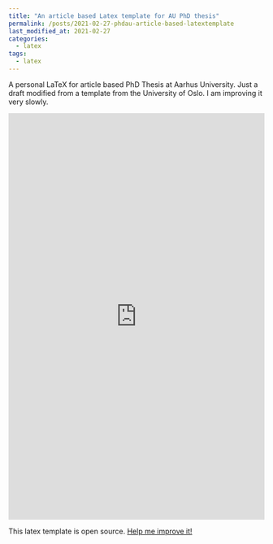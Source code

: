 ```yaml
---
title: "An article based Latex template for AU PhD thesis"
permalink: /posts/2021-02-27-phdau-article-based-latextemplate
last_modified_at: 2021-02-27
categories:
  - latex
tags:
  - latex
---
```


A personal LaTeX for article based PhD Thesis at Aarhus University. Just a draft modified from a template from the University of Oslo.
I am improving it very slowly.


<iframe src="https://nbviewer.jupyter.org/github/fsn1995/phdau-article-based/blob/master/au_theis_template.pdf" height="800px" width="100%" style="border:none;"></iframe>


<p>This latex template is open source. <a href="https://github.com/fsn1995/phdau-article-based">Help me improve it!</a></p>